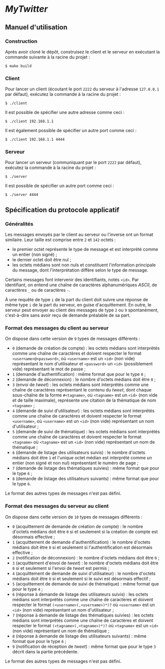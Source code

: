 # *MyTwitter*

## Manuel d'utilisation

### Construction

Après avoir cloné le dépôt, construisez le client et le serveur en exécutant la commande suivante à la racine du projet :

```shell
$ make build
```

### Client

Pour lancer un client (écoutant le port `2222` du serveur à l'adresse `127.0.0.1` par défaut), exécutez la commande à la racine du projet :

```shell
$ ./client
```

Il est possible de spécifier une autre adresse comme ceci :

```shell
$ ./client 192.168.1.1
```

Il est également possible de spécifier un autre port comme ceci :

```shell
$ ./client 192.168.1.1 4444
```

### Serveur

Pour lancer un serveur (communiquant par le port `2222` par défaut), exécutez la commande à la racine du projet :

```shell
$ ./server
```

Il est possible de spécifier un autre port comme ceci :

```shell
$ ./server 4444
```

## Spécification du protocole applicatif

### Généralités

Les messages envoyés par le client au serveur ou l'inverse ont un format similaire. Leur taille est comprise entre `2` et `142` octets :

- le premier octet représente le type de message et est interprété comme un entier (non signé) ;
- le dernier octet doit être nul ;
- les octets médians sont non nuls et constituent l'information principale du message, dont l'interprétation diffère selon le type de message.

Certains messages font intervenir des identifiants, notés `<id>`. Par identifiant, on entend une chaîne de caractères  alphanumériques *ASCII*, de caractères `_` ou de caractères `-`.

À une requête de type `i` de la part du client doit suivre une réponse de même type `i` de la part du serveur, en guise d'acquittement. En outre, le serveur peut envoyer au client des messages de type `2` ou `9` spontanément, c'est-à-dire sans avoir reçu de demande préalable de sa part.

### Format des messages du client au serveur

On dispose dans cette version de `9` types de messages différents :

- `0` (demande de création de compte) : les octets médians sont interprétés comme une chaîne de caractères et doivent respecter le format `<username>@<password>`, où `<username>` est un `<id>` (non vide) représentant le nom d'utilisateur et `<password>` un `<id>` (possiblement vide) représentant le mot de passe ;
- `1` (demande d'authentification) : même format que pour le type `0` ;
- `2` (demande de déconnexion) : le nombre d'octets médians doit être `0` ;
- `3` (envoi de *tweet*) : les octets médians sont interprétés comme une chaîne de caractères représentant le contenu du *tweet*, dont chaque sous-chaîne de la forme `#<tagname>`, où `<tagname>` est un `<id>` (non vide et de taille maximale), représente une citation de la thématique de nom `<tagname>` ;
- `4` (demande de suivi d'utilisateur) : les octets médians sont interprétés comme une chaîne de caractères et doivent respecter le format `<username>`, où `<username>` est un `<id>` (non vide) représentant un nom d'utilisateur ;
- `5` (demande de suivi de thématique) : les octets médians sont interprétés comme une chaîne de caractères et doivent respecter le format `<tagname>` où `<tagname>` est un `<id>` (non vide) représentant un nom de thématique ;
- `6` (demande de listage des utilisateurs suivis) : le nombre d'octets médians doit être `1` et l'unique octet médian est interprété comme un entier (non signé et non nul) représentant le numéro de page ;
- `7` (demande de listage des thématiques suivies) : même format que pour le type `6` ;
- `8` (demande de listage des utilisateurs suivants) : même format que pour le type `6`.

Le format des autres types de messages n'est pas défini.

### Format des messages du serveur au client

On dispose dans cette version de `10` types de messages différents :

- `0` (acquittement de demande de création de compte) : le nombre d'octets médians doit être `0` si et seulement si la création de compte est désormais effective ;
- `1` (acquittement de demande d'authentification) : le nombre d'octets médians doit être `0` si et seulement si l'authentification est désormais effective ;
- `2` (notification de déconnexion) : le nombre d'octets médians doit être `0` ;
- `3` (acquittement d'envoi de *tweet*) : le nombre d'octets médians doit être `0` si et seulement si l'envoi de *tweet* est permis ;
- `4` (acquittement de demande de suivi d'utilisateur) : le nombre d'octets médians doit être `0` si et seulement si le suivi est désormais effectif ;
- `5` (acquittement de demande de suivi de thématique) : même format que pour le type `4` ;
- `6` (réponse à demande de listage des utilisateurs suivis) : les octets médians sont interprétés comme une chaîne de caractères et doivent respecter le format `(<username>(,<username>)*)?` où `<username>` est un `<id>` (non vide) représentant un nom d'utilisateur ;
- `7` (réponse à demande de listage des thématiques suivies) : les octets médians sont interprétés comme une chaîne de caractères et doivent respecter le format `(<tagname>(,<tagname>)*)?` où `<tagname>` est un `<id>` (non vide) représentant un nom de thématique ;
- `8` (réponse à demande de listage des utilisateurs suivants) : même format que pour le type `6` ;
- `9` (notification de réception de *tweet*) : même format que pour le type `3` décrit dans la partie précédente.

Le format des autres types de messages n'est pas défini.
